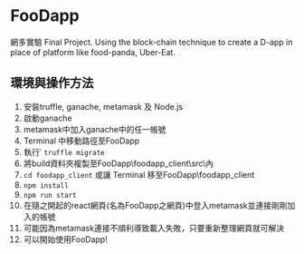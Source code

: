 # FooDapp

網多實驗 Final Project. Using the block-chain technique to create a D-app in place of platform like food-panda, Uber-Eat.

## 環境與操作方法
1. 安裝truffle, ganache, metamask 及 Node.js
2. 啟動ganache
3. metamask中加入ganache中的任一帳號
4. Terminal 中移動路徑至FooDapp
5. 執行˙ `truffle migrate`
6. 將build資料夾複製至FooDapp\foodapp_client\src\內
7. `cd foodapp_client` 或讓 Terminal 移至FooDapp\foodapp_client
8. `npm install`
9. `npm run start`
10. 在隨之開起的react網頁(名為FooDapp之網頁)中登入metamask並連接剛剛加入的帳號
11. 可能因為metamask連接不順利導致載入失敗，只要重新整理網頁就可解決
12. 可以開始使用FooDapp!